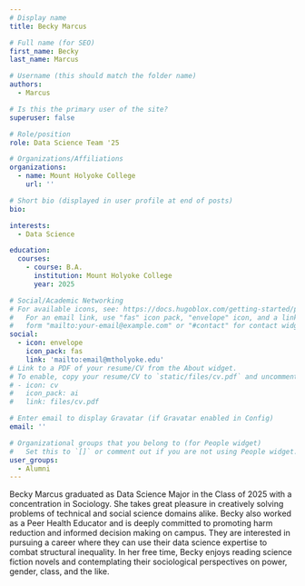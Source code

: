 ```yaml
---
# Display name
title: Becky Marcus

# Full name (for SEO)
first_name: Becky
last_name: Marcus

# Username (this should match the folder name)
authors:
  - Marcus

# Is this the primary user of the site?
superuser: false

# Role/position
role: Data Science Team '25

# Organizations/Affiliations
organizations:
  - name: Mount Holyoke College
    url: ''

# Short bio (displayed in user profile at end of posts)
bio: 

interests:
  - Data Science

education:
  courses:
    - course: B.A. 
      institution: Mount Holyoke College
      year: 2025

# Social/Academic Networking
# For available icons, see: https://docs.hugoblox.com/getting-started/page-builder/#icons
#   For an email link, use "fas" icon pack, "envelope" icon, and a link in the
#   form "mailto:your-email@example.com" or "#contact" for contact widget.
social:
  - icon: envelope
    icon_pack: fas
    link: 'mailto:email@mtholyoke.edu'
# Link to a PDF of your resume/CV from the About widget.
# To enable, copy your resume/CV to `static/files/cv.pdf` and uncomment the lines below.
# - icon: cv
#   icon_pack: ai
#   link: files/cv.pdf

# Enter email to display Gravatar (if Gravatar enabled in Config)
email: ''

# Organizational groups that you belong to (for People widget)
#   Set this to `[]` or comment out if you are not using People widget.
user_groups:
  - Alumni
---
```


Becky Marcus graduated as Data Science Major in the Class of 2025 with a concentration in Sociology. She takes great pleasure in creatively solving problems of technical and social science domains alike. Becky also worked as a Peer Health Educator and is deeply committed to promoting harm reduction and informed decision making on campus. They are interested in pursuing a career where they can use their data science expertise to combat structural inequality. In her free time, Becky enjoys reading science fiction novels and contemplating their sociological perspectives on power, gender, class, and the like. 
